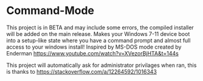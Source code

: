 # Command-Mode
This project is in BETA and may include some errors, the compiled installer will be added on the main release.
Makes your Windows 7-11 device boot into a setup-like state where you have a command prompt and almost full access to your windows install!
Inspired by MS-DOS mode created by Enderman
https://www.youtube.com/watch?v=XVezorBjHTA&t=144s

This project will automatically ask for administrator privilages when ran, this is thanks to
https://stackoverflow.com/a/12264592/1016343
